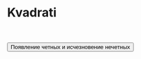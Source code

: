 # Kvadrati
<!DOCTYPE html>
<html>
<head>
<script src="http://code.jquery.com/jquery-latest.js"></script>

<script>
$(document).ready(function () {
   $("button").click(function () {
      var i=1;
      do{
    $(".p2").fadeToggle();
      i++;
   if(i%2==0){
   $(".p1").fadeToggle();}
   }
   while(i<2000)
   $(".p1").hide();
 });
});
</script>

</head>
<body>
<p class="p1"style="display:none">Выбегай поскорей</p>
<p class="p2" style="display:none">Посмотреть на снегирей.</p>
<p class="p1"style="display:none">Прилетели, прилетели,</p>
<p class="p2" style="display:none">Стайку встретили метели!</p>
<p class="p1"style="display:none">А Мороз-Красный Нос </p>
<p class="p2" style="display:none">Им рябинки принес</p>
<p class="p1"style="display:none">Хорошо угостил,</p>
<p class="p2" style="display:none">Хорошо подсластил.</p>
<p class="p1"style="display:none">Зимним вечером поздним</p>
<p class="p2" style="display:none">Ярко-алые грозди.</p>
</body>
<br><br><button>Появление четных и исчезновение нечетных</button>
</html

